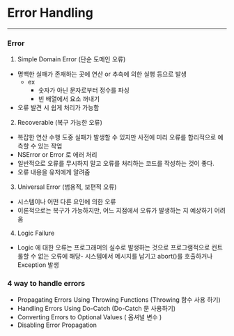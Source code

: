 # Error Handling
---

### Error
1. Simple Domain Error (단순 도메인 오류)
- 명백한 실패가 존재하는 곳에 연산 or 추측에 의한 실행 등으로 발생
	- ex
		- 숫자가 아닌 문자로부터 정수를 파싱
		- 빈 배열에서 요소 꺼내기
- 오류 발견 시 쉽게 처리가 가능함
2. Recoverable (복구 가능한 오류)
- 복잡한 연산 수행 도중 실패가 발생할 수 있지만 사전에 미리 오류를 합리적으로 예측할 수 있는 작업
- NSError or Error 로 에러 처리
- 일반적으로 오류를 무시하지 말고 오류를 처리하는 코드를 작성하는 것이 좋다.
- 오류 내용을 유저에게 알려줌
3. Universal Error (범용적, 보편적 오류)
- 시스템이나 어떤 다른 요인에 의한 오류
 - 이론적으로는 복구가 가능하지만, 어느 지점에서 오류가 발생하는 지 예상하기 어려움
4. Logic Failure
 - Logic 에 대한 오류는 프로그래머의 실수로 발생하는 것으로 프로그램적으로 컨트롤할 수 없는 오류에 해당- 시스템에서 메시지를 남기고 abort()를 호출하거나 Exception 발생

### 4 way to handle errors
- Propagating Errors Using Throwing Functions (Throwing 함수 사용 하기) 
- Handling Errors Using Do-Catch (Do-Catch 문 사용하기) 
- Converting Errors to Optional Values ( 옵셔널 변수 )
- Disabling Error Propagation
